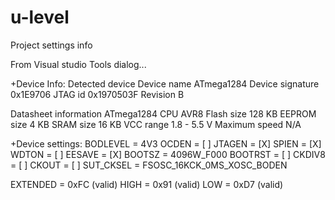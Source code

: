 u-level
==========

Project settings info

From Visual studio Tools dialog...

+Device Info:
Detected device
Device name       ATmega1284
Device signature  0x1E9706
JTAG id           0x1970503F
Revision          B

Datasheet information
                ATmega1284
CPU                AVR8
Flash size        128 KB
EEPROM size        4 KB
SRAM size          16 KB
VCC range       1.8 - 5.5 V
Maximum speed       N/A



+Device settings:
BODLEVEL = 4V3
OCDEN = [ ]
JTAGEN = [X]
SPIEN = [X]
WDTON = [ ] 
EESAVE = [X]
BOOTSZ = 4096W_F000
BOOTRST = [ ]
CKDIV8 = [ ]
CKOUT = [ ]
SUT_CKSEL = FSOSC_16KCK_0MS_XOSC_BODEN

EXTENDED = 0xFC (valid)
HIGH = 0x91 (valid)
LOW = 0xD7 (valid)

